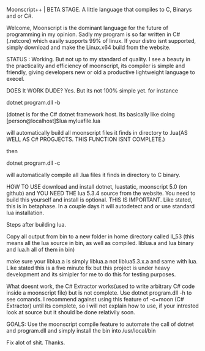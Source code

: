 Moonscript++ | BETA STAGE. A little language that compiles to C, Binarys and or C#.

Welcome, Moonscript is the dominant language for the future of programming in my opinion. Sadly my program is so far written in C#(.netcore) which easily supports 99% of linux. If your distro isnt supported, simply download and make the Linux.x64 build from the website. 

STATUS :
Working. But not up to my standard of quality. I see a beauty in the practicality  and efficiency of moonscript, its compiler is simple and friendly, giving developers new or old a productive lightweight language to execel.

DOES It WORK DUDE? Yes. But its not 100% simple yet. for instance

dotnet program.dll -b

(dotnet is for the C# dotnet framework host. Its basically like doing  [person@localhost]$lua myluafile.lua


will automatically build all moonscript files it finds in directory to .lua(AS WELL AS C# PROGJECTS. THIS FUNCTION ISNT COMPLETE.)

then

dotnet program.dll -c

will automatically compile all .lua files it finds in directory to C binary.

HOW TO USE
download and install dotnet, luastatic, moonscript 5.0 (on github) and YOU NEED THE lua 5.3.4 source from the website. You need to build this yourself and install is optional. THIS IS IMPORTANT. Like stated, this is in betaphase. In a couple days it will autodetect and or use standard lua installation. 

Steps after building lua.

Copy all output from bin to a new folder in home directory called ll_53
(this means all the lua source in bin, as well as compiled. liblua.a and lua binary and lua.h all of them in bin)

make sure your liblua.a is simply liblua.a not liblua5.3.x.a and same with lua. Like stated this is a five minute fix but this project is under heavy development and its simipler for me to do this for testing purposes. 

What doesnt work, the C# Extractor works(used to write arbitrary C# code inside a moonscript file) but is not complete. Use dotnet program.dll -h to see comands. I recommend against using this feature of -c=moon (C# Extractor) until its complete, so i will not explain how to use, if your intrested look at source but it should be done relativily soon. 

GOALS:
Use the moonscript compile feature to automate the call of dotnet and program.dll and simply install the bin into /usr/local/bin

Fix alot of shit.
 Thanks.
